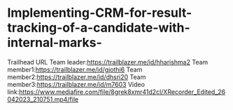 # Implementing-CRM-for-result-tracking-of-a-candidate-with-internal-marks-
Trailhead URL
Team leader:https://trailblazer.me/id/hharishma2
Team member1:https://trailblazer.me/id/gjothi6
Team member2:https://trailblazer.me/id/dhsri20
Team member3:https://trailblazer.me/id/m7603
Video link:https://www.mediafire.com/file/8grek8xmr41d2cl/XRecorder_Edited_26042023_210751.mp4/file
